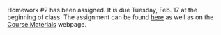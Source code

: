 <!--
.. title: Homework #2 assigned
.. slug: homework-2-assigned
.. date: 2015-02-10 23:09:19 UTC-06:00
.. tags: 
.. link: 
.. description: 
.. type: text
-->

Homework #2 has been assigned.  It is due Tuesday, Feb. 17 at the beginning of class.  The assignment can be found [here](/files/assignment2.pdf) as well as on the [Course Materials](/course-mat) webpage.
